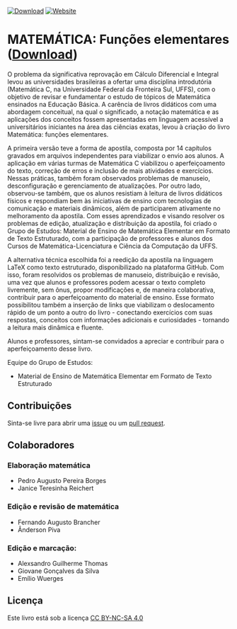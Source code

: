 [![Download](https://img.shields.io/badge/Download-Clique%20aqui-blue.svg)](https://github.com/papborges/matematica-c/raw/master/docs/livro.pdf)
[![Website](https://img.shields.io/badge/Website-Clique%20aqui-blue.svg)](https://github.com/papborges/matematica-c/raw/master/docs/livro.pdf)

# MATEMÁTICA: Funções elementares ([Download](https://github.com/papborges/matematica-c/raw/master/docs/livro.pdf))

O problema da significativa reprovação em Cálculo Diferencial e Integral levou
as universidades brasileiras a ofertar uma disciplina introdutória (Matemática C, na
Universidade Federal da Fronteira Sul, UFFS), com o objetivo de revisar e fundamentar
o estudo de tópicos de Matemática ensinados na Educação Básica. A carência de livros
didáticos com uma abordagem conceitual, na qual o significado, a notação matemática e
as aplicações dos conceitos fossem apresentadas em linguagem acessível a
universitários iniciantes na área das ciências exatas, levou à criação do livro
Matemática: funções elementares.

A primeira versão teve a forma de apostila, composta por 14 capítulos gravados
em arquivos independentes para viabilizar o envio aos alunos. A aplicação em várias
turmas de Matemática C viabilizou o aperfeiçoamento do texto, correção de erros e
inclusão de mais atividades e exercícios. Nessas práticas, também foram observados
problemas de manuseio, desconfiguração e gerenciamento de atualizações. Por outro
lado, observou-se também, que os alunos resistiam à leitura de livros didáticos físicos e
respondiam bem às iniciativas de ensino com tecnologias de comunicação e materiais
dinâmicos, além de participarem ativamente no melhoramento da apostila. Com esses
aprendizados e visando resolver os problemas de edição, atualização e distribuição da
apostila, foi criado o Grupo de Estudos: Material de Ensino de Matemática Elementar
em Formato de Texto Estruturado, com a participação de professores e alunos dos
Cursos de Matemática-Licenciatura e Ciência da Computação da UFFS.

A alternativa técnica escolhida foi a reedição da apostila na linguagem LaTeX
como texto estruturado, disponibilizado na plataforma GitHub. Com
isso, foram resolvidos os problemas de manuseio, distribuição e revisão, uma vez que
alunos e professores podem acessar o texto completo livremente, sem ônus, propor
modificações e, de maneira colaborativa, contribuir para o aperfeiçoamento do material
de ensino. Esse formato possibilitou também a inserção de links que viabilizam o
deslocamento rápido de um ponto a outro do livro - conectando exercícios com suas
respostas, conceitos com informações adicionais e curiosidades - tornando a leitura mais
dinâmica e fluente.

Alunos e professores, sintam-se convidados a apreciar e contribuir para o
aperfeiçoamento desse livro.

Equipe do Grupo de Estudos:

* Material de Ensino de Matemática Elementar em Formato de Texto Estruturado

## Contribuições
Sinta-se livre para abrir uma [issue](https://github.com/papborges/matematica-c/issues) ou um [pull request](https://github.com/papborges/matematica-c/pulls).

## Colaboradores
### Elaboração matemática
* Pedro Augusto Pereira Borges
* Janice Teresinha Reichert
### Edição e revisão de matemática
* Fernando Augusto Brancher
* Ânderson Piva
### Edição e marcação:
* Alexsandro Guilherme Thomas
* Giovane Gonçalves da Silva
* Emílio Wuerges

## Licença
Este livro está sob a licença [CC BY-NC-SA 4.0](https://creativecommons.org/licenses/by-nc-sa/4.0/deed.pt_BR)
